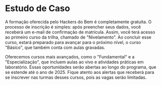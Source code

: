 # Estudo de Caso

A formação oferecida pelo Hackers do Bem é completamente gratuita. O processo de inscrição é simples: após preencher seus dados, você receberá um e-mail de confirmação de matrícula. Assim, você terá acesso ao primeiro curso da trilha, chamado de "Nivelamento". Ao concluir esse curso, estará preparado para avançar para o próximo nível, o curso "Básico", que também conta com aulas gravadas. 

Oferecemos cursos mais avançados, como o "Fundamental" e a "Especialização", que incluem aulas ao vivo e atividades práticas em laboratório. Essas oportunidades serão abertas ao longo do programa, que se estende até o ano de 2025. Fique atento aos alertas que receberá para se inscrever nas turmas desses cursos, pois as vagas serão limitadas.  

